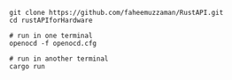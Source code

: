 

    git clone https://github.com/faheemuzzaman/RustAPI.git
    cd rustAPIforHardware

    # run in one terminal
    openocd -f openocd.cfg

    # run in another terminal
    cargo run
